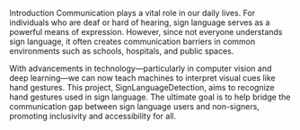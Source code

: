 Introduction
Communication plays a vital role in our daily lives. For individuals who are deaf or hard of hearing, sign language serves as a powerful means of expression. However, since not everyone understands sign language, it often creates communication barriers in common environments such as schools, hospitals, and public spaces.

With advancements in technology—particularly in computer vision and deep learning—we can now teach machines to interpret visual cues like hand gestures. This project, SignLanguageDetection, aims to recognize hand gestures used in sign language. The ultimate goal is to help bridge the communication gap between sign language users and non-signers, promoting inclusivity and accessibility for all.

